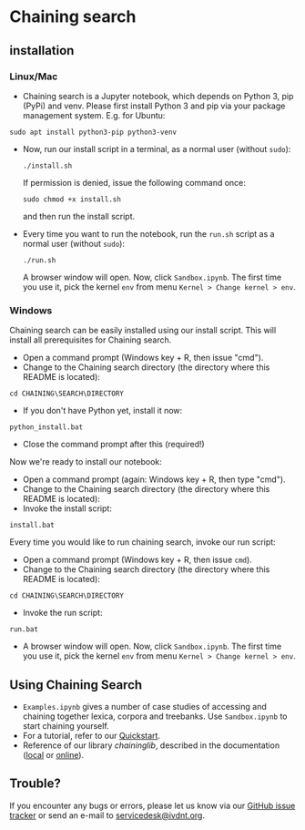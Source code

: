 # Chaining search

## installation

### Linux/Mac
 * Chaining search is a Jupyter notebook, which depends on Python 3, pip (PyPi) and venv. Please first install Python 3 and pip via your package management system. E.g. for Ubuntu:
 ```
 sudo apt install python3-pip python3-venv
 ```
 * Now, run our install script in a terminal, as a normal user (without `sudo`):
   ```
   ./install.sh
   ```
   If permission is denied, issue the following command once:
   ```
   sudo chmod +x install.sh
   ```
   and then run the install script.

 * Every time you want to run the notebook, run the `run.sh` script as a normal user (without `sudo`):
   ```
   ./run.sh
   ```
   A browser window will open. Now, click `Sandbox.ipynb`. The first time you use it, pick the kernel `env` from menu `Kernel > Change kernel > env`.


### Windows

Chaining search can be easily installed using our install script. This will install all prerequisites for Chaining search.
 * Open a command prompt (Windows key + R, then issue "cmd").
 * Change to the Chaining search directory (the directory where this README is located):
 ```
 cd CHAINING\SEARCH\DIRECTORY
 ```
 * If you don't have Python yet, install it now:
 ```
 python_install.bat
 ```
 * Close the command prompt after this (required!)

Now we're ready to install our notebook:
 * Open a command prompt (again: Windows key + R, then type "cmd").
 * Change to the Chaining search directory (the directory where this README is located): 
 * Invoke the install script:
 ```
 install.bat
 ```

Every time you would like to run chaining search, invoke our run script:
 * Open a command prompt (Windows key + R, then issue `cmd`).
 * Change to the Chaining search directory (the directory where this README is located):
 ```
 cd CHAINING\SEARCH\DIRECTORY
 ```
 * Invoke the run script:
 ```
 run.bat
 ```
 * A browser window will open. Now, click `Sandbox.ipynb`. The first time you use it, pick the kernel `env` from menu `Kernel > Change kernel > env`.

## Using Chaining Search
* `Examples.ipynb` gives a number of case studies of accessing and chaining together lexica, corpora and treebanks. Use `Sandbox.ipynb` to start chaining yourself. 
 * For a tutorial, refer to our [Quickstart](Quickstart.pdf).
 * Reference of our library *chaininglib*, described in the documentation ([local](doc/_build/html/index.html) or [online](https://chaining-search.readthedocs.io/en/latest/)).

## Trouble?
If you encounter any bugs or errors, please let us know via our [GitHub issue tracker](https://github.com/INL/chaining-search/issues) or send an e-mail to servicedesk@ivdnt.org.